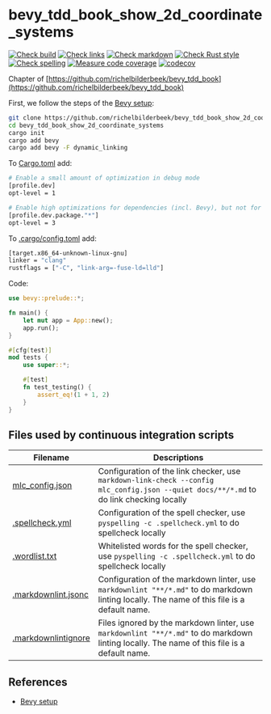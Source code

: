 # bevy_tdd_book_show_2d_coordinate_systems

[![Check build](https://github.com/richelbilderbeek/bevy_tdd_book_show_2d_coordinate_systems/actions/workflows/check_build.yaml/badge.svg?branch=master)](https://github.com/richelbilderbeek/bevy_tdd_book_show_2d_coordinate_systems/actions/workflows/check_build.yaml)
[![Check links](https://github.com/richelbilderbeek/bevy_tdd_book_show_2d_coordinate_systems/actions/workflows/check_links.yaml/badge.svg?branch=master)](https://github.com/richelbilderbeek/bevy_tdd_book_show_2d_coordinate_systems/actions/workflows/check_links.yaml)
[![Check markdown](https://github.com/richelbilderbeek/bevy_tdd_book_show_2d_coordinate_systems/actions/workflows/check_markdown.yaml/badge.svg?branch=master)](https://github.com/richelbilderbeek/bevy_tdd_book_show_2d_coordinate_systems/actions/workflows/check_markdown.yaml)
[![Check Rust style](https://github.com/richelbilderbeek/bevy_tdd_book_show_2d_coordinate_systems/actions/workflows/check_rust_style.yaml/badge.svg?branch=master)](https://github.com/richelbilderbeek/bevy_tdd_book_show_2d_coordinate_systems/actions/workflows/check_rust_style.yaml)
[![Check spelling](https://github.com/richelbilderbeek/bevy_tdd_book_show_2d_coordinate_systems/actions/workflows/check_spelling.yaml/badge.svg?branch=master)](https://github.com/richelbilderbeek/bevy_tdd_book_show_2d_coordinate_systems/actions/workflows/check_spelling.yaml)
[![Measure code coverage](https://github.com/richelbilderbeek/bevy_tdd_book_show_2d_coordinate_systems/actions/workflows/measure_codecov.yaml/badge.svg?branch=master)](https://github.com/richelbilderbeek/bevy_tdd_book_show_2d_coordinate_systems/actions/workflows/measure_codecov.yaml)
[![codecov](https://codecov.io/gh/richelbilderbeek/bevy_tdd_book_show_2d_coordinate_systems/graph/badge.svg?token=XAVFZYDQKZ)](https://codecov.io/gh/richelbilderbeek/bevy_tdd_book_show_2d_coordinate_systems)

Chapter of [https://github.com/richelbilderbeek/bevy_tdd_book](https://github.com/richelbilderbeek/bevy_tdd_book)

First, we follow the steps of the [Bevy setup](https://bevyengine.org/learn/quick-start/getting-started/setup/):

```bash
git clone https://github.com/richelbilderbeek/bevy_tdd_book_show_2d_coordinate_systems
cd bevy_tdd_book_show_2d_coordinate_systems
cargo init
cargo add bevy
cargo add bevy -F dynamic_linking
```

To [Cargo.toml](Cargo.toml) add:

```bash
# Enable a small amount of optimization in debug mode
[profile.dev]
opt-level = 1

# Enable high optimizations for dependencies (incl. Bevy), but not for our code:
[profile.dev.package."*"]
opt-level = 3
```

To [.cargo/config.toml](.cargo/config.toml) add:

```bash
[target.x86_64-unknown-linux-gnu]
linker = "clang"
rustflags = ["-C", "link-arg=-fuse-ld=lld"]
```

Code:

```rust
use bevy::prelude::*;

fn main() {
    let mut app = App::new();
    app.run();
}

#[cfg(test)]
mod tests {
    use super::*;

    #[test]
    fn test_testing() {
        assert_eq!(1 + 1, 2)
    }
}
```

## Files used by continuous integration scripts

Filename                                  |Descriptions
------------------------------------------|--------------------------------------------------------------------------------------------------------------------------------------
[mlc_config.json](mlc_config.json)        |Configuration of the link checker, use `markdown-link-check --config mlc_config.json --quiet docs/**/*.md` to do link checking locally
[.spellcheck.yml](.spellcheck.yml)        |Configuration of the spell checker, use `pyspelling -c .spellcheck.yml` to do spellcheck locally
[.wordlist.txt](.wordlist.txt)            |Whitelisted words for the spell checker, use `pyspelling -c .spellcheck.yml` to do spellcheck locally
[.markdownlint.jsonc](.markdownlint.jsonc)|Configuration of the markdown linter, use `markdownlint "**/*.md"` to do markdown linting locally. The name of this file is a default name.
[.markdownlintignore](.markdownlintignore)|Files ignored by the markdown linter, use `markdownlint "**/*.md"` to do markdown linting locally. The name of this file is a default name.

## References

* [Bevy setup](https://bevyengine.org/learn/quick-start/getting-started/setup/)
